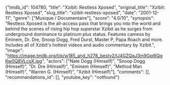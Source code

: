 {"tmdb_id": 104780, "title": "Xzibit: Restless Xposed", "original_title": "Xzibit: Restless Xposed", "slug_title": "xzibit-restless-xposed", "date": "2001-12-11", "genre": ["Musique / Documentaire"], "score": "4.0/10", "synopsis": "Restless Xposed is the all-access pass that brings you into the world and behind the scenes of rising hip hop superstar Xzibit as he surges from underground dominance to platinum plus status. Features cameos by Eminem, Dr. Dre, Snoop Dogg, Fred Durst, Master P, Papa Roach and more. Includes all of Xzibit's hottest videos and audio commentary by Xzibit.", "image": "https://image.tmdb.org/t/p/w185_and_h278_bestv2/lJ4GZQqJ3m9Gpl6QgKw0Q8VLcoX.jpg", "actors": ["Nate Dogg (Himself)", "Snoop Dogg (Himself)", "Dr. Dre (Himself)", "Eminem (Himself)", "Method Man (Himself)", "Warren G. (Himself)", "Xzibit (Himself)"], "comments": [], "recommandations_id": [], "youtube_key": "notfound"}